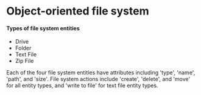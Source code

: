 # Object-oriented file system

#### Types of file system entities
* Drive
* Folder
* Text File
* Zip File

Each of the four file system entities have attributes including 'type', 'name', 'path', and 'size'.  File system actions include
'create', 'delete', and 'move' for all entity types, and 'write to file' for text file entity types.  

 